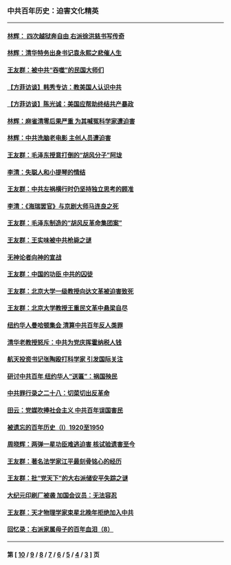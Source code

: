 ### 中共百年历史：迫害文化精英
---
#### [林辉： 四次越狱奔自由 右派徐洪慈书写传奇](../../pages/nf1176111/n14010438.md?06190430) 
#### [林辉：清华特务出身书记袁永熙之悲催人生](../../pages/nf1176111/n13997413.md?06190430) 
#### [王友群：被中共“吞噬”的民国大师们](../../pages/nf1176111/n13942620.md?06190430) 
#### [【方菲访谈】韩秀专访：教美国人认识中共](../../pages/nf1176111/n13821310.md?06190430) 
#### [【方菲访谈】陈光诚：美国应帮助终结共产暴政](../../pages/nf1176111/n13759521.md?06190430) 
#### [林辉：麻雀清零后果严重 为其喊冤科学家遭迫害](../../pages/nf1176111/n13746900.md?06190430) 
#### [林辉：中共洗脑老电影 主创人员遭迫害](../../pages/nf1176111/n13699437.md?06190430) 
#### [王友群：毛泽东授意打倒的“胡风分子”阿垅](../../pages/nf1176111/n13592541.md?06190430) 
#### [李清：失聪人和小提琴的情结](../../pages/nf1176111/n13459280.md?06190430) 
#### [王友群：中共左祸横行时仍坚持独立思考的顾准](../../pages/nf1176111/n13444722.md?06190430) 
#### [李清：《海瑞罢官》与京剧大师马连良之死](../../pages/nf1176111/n13412316.md?06190430) 
#### [王友群：毛泽东制造的“胡风反革命集团案”](../../pages/nf1176111/n13324909.md?06190430) 
#### [王友群：王实味被中共枪毙之谜](../../pages/nf1176111/n13307502.md?06190430) 
#### [无神论者向神的宣战](../../pages/nf1176111/n13281535.md?06190430) 
#### [王友群：中国的功臣 中共的囚徒](../../pages/nf1176111/n13291790.md?06190430) 
#### [王友群：北京大学一级教授向达文革被迫害致死](../../pages/nf1176111/n13150966.md?06190430) 
#### [王友群：北京大学教授王重民文革中悬梁自尽](../../pages/nf1176111/n13084645.md?06190430) 
#### [纽约华人曼哈顿集会 清算中共百年反人类罪](../../pages/nf1176111/n13084157.md?06190430) 
#### [清华老教授怒斥：中共为党庆挥霍纳税人钱](../../pages/nf1176111/n13071430.md?06190430) 
#### [航天投资书记张陶殴打科学家 引发国际关注](../../pages/nf1176111/n13069132.md?06190430) 
#### [研讨中共百年 纽约华人“送匾”：祸国殃民](../../pages/nf1176111/n13057367.md?06190430) 
#### [中共罪行录之二十八：切菜切出反革命](../../pages/nf1176111/n13030600.md?06190430) 
#### [田云：党媒吹捧社会主义 中共百年误国害民](../../pages/nf1176111/n13006682.md?06190430) 
#### [被遗忘的百年历史（I）1920至1950](../../pages/nf1176111/n12986411.md?06190430) 
#### [周晓辉：两弹一星功臣难逃迫害 核试验遗害至今](../../pages/nf1176111/n12974997.md?06190430) 
#### [王友群：著名法学家江平最刻骨铭心的经历](../../pages/nf1176111/n12970787.md?06190430) 
#### [王友群：批“党天下”的大右派储安平失踪之谜](../../pages/nf1176111/n12954229.md?06190430) 
#### [大纪元印刷厂被袭 加国会议员：无法容忍](../../pages/nf1176111/n12883028.md?06190430) 
#### [王友群：天才物理学家束星北晚年拒绝加入中共](../../pages/nf1176111/n12792913.md?06190430) 
#### [回忆录：右派家属母子的百年血泪（8）](../../pages/nf1176111/n12706196.md?06190430) 

---
#### 第 [ [10](./10.md?06190430) / [9](./9.md?06190430) / [8](./8.md?06190430) / [7](./7.md?06190430) / [6](./6.md?06190430) / [5](./5.md?06190430) / [4](./4.md?06190430) / [3](./3.md?06190430) ] 页
